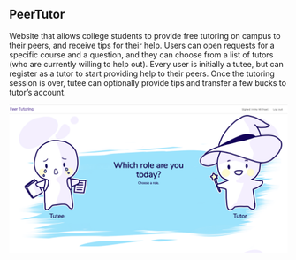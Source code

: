 ## PeerTutor

Website that allows college students to provide free tutoring on campus to their peers, and receive tips for their help. Users can open requests for a specific course and a question, and they can choose from a list of tutors (who are currently willing to help out). Every user is initially a tutee, but can register as a tutor to start providing help to their peers. Once the tutoring session is over, tutee can optionally provide tips and transfer a few bucks to tutor’s account. 


![Alt text](land.png?raw=true "Optional Title")
